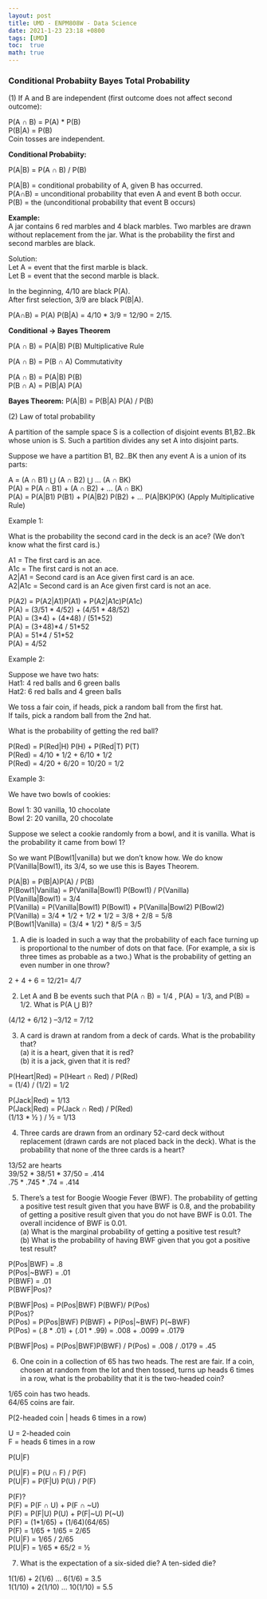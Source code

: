 ```yaml
---
layout: post
title: UMD - ENPM808W - Data Science
date: 2021-1-23 23:18 +0800
tags: [UMD]
toc:  true
math: true
---
```


<!-- Global site tag (gtag.js) - Google Analytics -->
  <script async src="https://www.googletagmanager.com/gtag/js?id=G-TG0XJZG53F"></script>
  <script>
    window.dataLayer = window.dataLayer \|\| [];
    function gtag(){dataLayer.push(arguments);}
    gtag('js', new Date());

    gtag('config', 'G-TG0XJZG53F');
  </script>

  <style TYPE="text/css">code.has-jax {font: inherit; font-size: 100%; background: inherit; border: inherit;}</style><script type="text/x-mathjax-config">
  MathJax.Hub.Config({
      tex2jax: {
          inlineMath: [['$','$'], ['\\(','\\)']],
          displayMath: [ ['$$','$$'], ["\\[","\\]"] ],
          skipTags: ['script', 'noscript', 'style', 'textarea', 'pre'] // removed 'code' entry
      }});
  MathJax.Hub.Queue(function() {
      var all = MathJax.Hub.getAllJax(), i;
      for(i = 0; i < all.length; i += 1) {
          all[i].SourceElement().parentNode.className += ' has-jax';
      }});
  </script><script type="text/javascript" src="https://cdnjs.cloudflare.com/ajax/libs/mathjax/2.7.4/MathJax.js?config=TeX-AMS_HTML-full"></script>  


### Conditional Probabiity Bayes Total Probability

(1) If A and B are independent (first outcome does not affect second outcome):

P(A ∩ B) = P(A) * P(B)<br/>
P(B\|A) = P(B)<br/>
Coin tosses are independent.

**Conditional Probabiity:**

P(A\|B) = P(A ∩ B) / P(B)

P(A\|B) = conditional probability of A, given B has occurred.<br/>
P(A∩B) = unconditional probability that even A and event B both occur.<br/>
P(B) = the (unconditional probability that event B occurs)

**Example:**<br/>
A jar contains 6 red marbles and 4 black marbles. Two marbles are drawn without replacement from the jar. What is the probability the first and second marbles are black.

Solution: <br/>
Let A = event that the first marble is black. <br/>
Let B = event that the second marble is black.<br/>

In the beginning, 4/10 are black P(A).<br/>
After first selection, 3/9 are black P(B\|A).<br/>

P(A∩B) = P(A) P(B\|A) = 4/10 * 3/9 = 12/90 = 2/15.

**Conditional -> Bayes Theorem**

P(A ∩ B) = P(A\|B) P(B) Multiplicative Rule<br/>

P(A ∩ B) = P(B ∩ A) Commutativity<br/>

P(A ∩ B) = P(A\|B) P(B)<br/>
P(B ∩ A) = P(B\|A) P(A)<br/>

**Bayes Theorem:**
P(A\|B) = P(B\|A) P(A) / P(B)


(2) Law of total probability<br/>

A partition of the sample space S is a collection of disjoint events B1,B2..Bk whose union is S. Such a partition divides any set A into disjoint parts.

Suppose we have a partition B1, B2..BK then any event A is a union of its parts:

A = (A ∩ B1) ⋃  (A ∩ B2) ⋃  … (A ∩ BK)<br/>
P(A) = P(A ∩ B1) + (A ∩ B2) + … (A ∩ BK)<br/>
P(A) = P(A\|B1) P(B1) + P(A\|B2) P(B2) + … P(A\|BK)P(K) (Apply Multiplicative Rule)

Example 1:

What is the probability the second card in the deck is an ace? (We don’t know what the first card is.)

A1 = The first card is an ace.<br/>
A1c = The first card is not an ace.<br/>
A2\|A1 = Second card is an Ace given first card is an ace.<br/>
A2\|A1c = Second card is an Ace given first card is not an ace.<br/>

P(A2) = P(A2\|A1)P(A1) + P(A2\|A1c)P(A1c)<br/>
P(A) = (3/51 * 4/52)  +  (4/51 * 48/52)<br/>
P(A) = (3\*4) + (4\*48) / (51\*52)<br/>
P(A) = (3+48)*4 / 51\*52<br/>
P(A) = 51\*4 / 51\*52<br/>
P(A) = 4/52<br/>

Example 2:

Suppose we have two hats: <br/>
Hat1: 4 red balls and 6 green balls<br/>
Hat2: 6 red balls and 4 green balls<br/>

We toss a fair coin, if heads, pick a random ball from the first hat.<br/>
If tails, pick a random ball from the 2nd hat.

What is the probability of getting the red ball?


P(Red) = P(Red\|H) P(H) + P(Red\|T) P(T)<br/>
P(Red) = 4/10 * 1/2 + 6/10 * 1/2<br/>
P(Red) = 4/20 + 6/20 = 10/20 = 1/2<br/>

Example 3:

We have two bowls of cookies:

Bowl 1: 30 vanilla, 10 chocolate<br/>
Bowl 2: 20 vanilla, 20 chocolate<br/>

Suppose we select a cookie randomly from a bowl, and it is vanilla. What is the probability it came from bowl 1?


So we want P(Bowl1\|vanilla) but we don’t know how. We do know P(Vanilla\|Bowl1), its 3/4, so we use this is Bayes Theorem.

P(A\|B) = P(B\|A)P(A) / P(B)<br/>
P(Bowl1\|Vanilla) = P(Vanilla\|Bowl1) P(Bowl1) / P(Vanilla)<br/>
P(Vanilla\|Bowl1) = 3/4<br/>
P(Vanilla) = P(Vanilla\|Bowl1) P(Bowl1) + P(Vanilla\|Bowl2) P(Bowl2)<br/>
P(Vanilla) = 3/4 * 1/2   + 1/2 * 1/2 = 3/8 + 2/8 = 5/8<br/>
P(Bowl1\|Vanilla) = (3/4 * 1/2) * 8/5 = 3/5<br/>


1. A die is loaded in such a way that the probability of each face turning up is proportional to the number of dots on that face. (For example, a six is three times as probable as a two.) What is the probability of getting an even number in one throw?

2 +  4  + 6 = 12/21= 4/7

2. Let A and B be events such that P(A ∩ B) = 1/4 , P(A) = 1/3, and P(B) = 1/2. What is P(A ⋃ B)?

(4/12 + 6/12 ) –3/12  = 7/12

3. A card is drawn at random from a deck of cards. What is the probability that? <br/>
(a) it is a heart, given that it is red?<br/>
(b) it is a jack, given that it is red?<br/>

P(Heart\|Red) = P(Heart ∩ Red) / P(Red)<br/>
= (1/4) / (1/2) = 1/2<br/>

P(Jack\|Red) = 1/13<br/>
P(Jack\|Red) = P(Jack ∩ Red) / P(Red)<br/>
(1/13 * ½ ) / ½ = 1/13<br/>

4. Three cards are drawn from an ordinary 52-card deck without replacement (drawn cards are not placed back in the deck). What is the probability that none of the three cards is a heart?<br/>

13/52 are hearts<br/>
39/52 * 38/51 * 37/50 = .414<br/>
.75 * .745 * .74 = .414<br/>

5. There’s a test for Boogie Woogie Fever (BWF). The probability of getting a positive test result given that you have BWF is 0.8, and the probability of getting a positive result given that you do not have BWF is 0.01. The overall incidence of BWF is 0.01. <br/>
(a) What is the marginal probability of getting a positive test result?<br/>
(b) What is the probability of having BWF given that you got a positive test result?<br/>

P(Pos\|BWF) = .8<br/>
P(Pos|~BWF) = .01<br/>
P(BWF) = .01<br/>
P(BWF\|Pos)?<br/>

P(BWF\|Pos) = P(Pos\|BWF) P(BWF)/ P(Pos)<br/>
P(Pos)?<br/>
P(Pos) = P(Pos\|BWF) P(BWF) + P(Pos|~BWF) P(~BWF)<br/>
P(Pos) = (.8 * .01)   + (.01 * .99) = .008 + .0099 = .0179<br/>

P(BWF\|Pos) = P(Pos\|BWF)P(BWF) / P(Pos) = .008 / .0179 = .45<br/>


6. One coin in a collection of 65 has two heads. The rest are fair. If a coin, chosen at random from the lot and then tossed, turns up heads 6 times in a row, what is the probability that it is the two-headed coin?

1/65 coin has two heads.<br/>
64/65 coins are fair.<br/>

P(2-headed coin | heads 6 times in a row)<br/>  

U = 2-headed coin<br/>
F = heads 6 times in a row<br/>

P(U\|F)<br/>   

P(U\|F) = P(U ∩ F) / P(F)<br/>
P(U\|F) = P(F\|U) P(U) / P(F)<br/>

P(F)?<br/>
P(F) = P(F ∩ U) + P(F ∩ ~U)<br/>
P(F) = P(F\|U) P(U) + P(F|~U) P(~U)<br/>
P(F) = (1*1/65) + (1/64)(64/65)<br/>
P(F) = 1/65 + 1/65 = 2/65<br/>
P(U\|F) = 1/65 / 2/65<br/>
P(U\|F) = 1/65 * 65/2 = ½<br/>

7. What is the expectation of a six-sided die? A ten-sided die?

1(1/6) + 2(1/6) … 6(1/6) = 3.5<br/>
1(1/10) + 2(1/10) … 10(1/10) = 5.5<br/>
